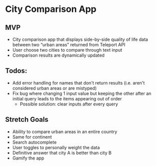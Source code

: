 # City Comparison App

## MVP

* City comparison app that displays side-by-side quality of life data between two “urban areas” returned from Teleport API
* User choose two cities to compare through text input
* Comparison results are dynamically updated

## Todos:

* Add error handling for names that don't return results (i.e. aren't considered urban areas or are mistyped)
* Fix bug where changing 1 input value but keeping the other after an initial query leads to the items appearing out of order
    * Possible solution: clear inputs after every query

## Stretch Goals

* Ability to compare urban areas in an entire country
* Same for continent
* Search autocomplete
* User toggles to personally weight the data
* Definitive answer that city A is better than city B
* Gamify the app
